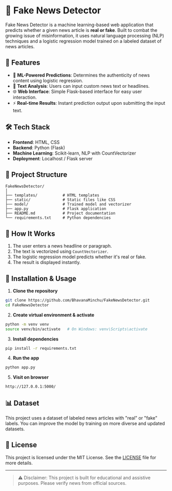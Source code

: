 
# 📰 Fake News Detector

Fake News Detector is a machine learning-based web application that predicts whether a given news article is **real or fake**. Built to combat the growing issue of misinformation, it uses natural language processing (NLP) techniques and a logistic regression model trained on a labeled dataset of news articles.

## 🚀 Features

- 🧠 **ML-Powered Predictions**: Determines the authenticity of news content using logistic regression.
- 📄 **Text Analysis**: Users can input custom news text or headlines.
- 🌐 **Web Interface**: Simple Flask-based interface for easy user interaction.
- ⚡ **Real-time Results**: Instant prediction output upon submitting the input text.

## 🛠️ Tech Stack

- **Frontend**: HTML, CSS
- **Backend**: Python (Flask)
- **Machine Learning**: Scikit-learn, NLP with CountVectorizer
- **Deployment**: Localhost / Flask server

## 📂 Project Structure

```
FakeNewsDetector/
│
├── templates/           # HTML templates
├── static/              # Static files like CSS
├── model/               # Trained model and vectorizer
├── app.py               # Flask application
├── README.md            # Project documentation
└── requirements.txt     # Python dependencies
```

## 🧪 How It Works

1. The user enters a news headline or paragraph.
2. The text is vectorized using `CountVectorizer`.
3. The logistic regression model predicts whether it's real or fake.
4. The result is displayed instantly.

## 📌 Installation & Usage

1. **Clone the repository**  
```bash
git clone https://github.com/BhavanaMinchu/FakeNewsDetector.git
cd FakeNewsDetector
```

2. **Create virtual environment & activate**  
```bash
python -m venv venv
source venv/bin/activate   # On Windows: venv\Scripts\activate
```

3. **Install dependencies**  
```bash
pip install -r requirements.txt
```

4. **Run the app**  
```bash
python app.py
```

5. **Visit on browser**  
```
http://127.0.0.1:5000/
```

## 📊 Dataset

This project uses a dataset of labeled news articles with "real" or "fake" labels. You can improve the model by training on more diverse and updated datasets.

## 📄 License

This project is licensed under the MIT License. See the [LICENSE](LICENSE) file for more details.

---

> ⚠️ Disclaimer: This project is built for educational and assistive purposes. Please verify news from official sources.
